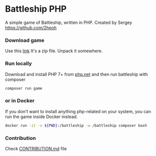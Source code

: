 # Battleship PHP

A simple game of Battleship, written in PHP. Created by Sergey https://github.com/2heoh

### Download game

Use this [link](https://github.com/C3rb/battleship-php/archive/refs/heads/master.zip)
It's a zip file. Unpack it somewhere.

### Run locally

Download and install PHP 7+ from [php.net](https://www.php.net/)
and then run battleship with composer

```bash
composer run game
```

### or in Docker

If you don't want to install anything php-related on your system, you can
run the game inside Docker instead.

```bash
docker run -it -v ${PWD}:/battleship -w /battleship composer bash
```

### Contribution

Check [CONTRIBUTION.md](CONTRIBUTION.md) file

